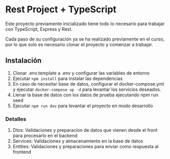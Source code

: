 # Rest Project + TypeScript

Este proyecto previamente inicializado tiene todo lo necesario para trabajar con TypeScript, Express y Rest.

Cada paso de su configuración ya se ha realizado previamente en el curso, por lo que solo es necesario clonar el proyecto y comenzar a trabajar.


## Instalación

1. Clonar .env.template a .env y configurar las variables de entorno
2. Ejecutar `npm install` para instalar las dependencias
3. En caso de necesitar base de datos, configurar el docker-compose.yml y ejecutar `docker-compose up -d` para levantar los servicios deseados.
4. Llenar la base de datos con los datos de prueba ejecutando npm run seed
5. Ejecutar `npm run dev` para levantar el proyecto en modo desarrollo


### Detalles
1. Dtos: Validaciones y preparacion de datos que vienen desde el front para procesarlo en el backend
2. Services: Validaciones y almacenamiento en la base de datos
3. Entities: Validaciones y preparaciones para enviar como respuesta al frontend